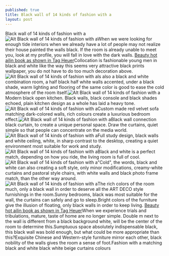 ```yaml
---
published: true
title: Black wall of 14 kinds of fashion with a
layout: post
---
```

Black wall of 14 kinds of fashion with a![Alt Black wall of 14 kinds of fashion with a](https://c2.staticflickr.com/2/1506/24630976771_cb4f4a384c.jpg)When we were looking for enough tide interiors when we already have a lot of people may not realize their house painted the walls black. If the room is already unable to meet you, look at my profile, you will fall in love with the dark walls. [Beauty hot ailin book as shown in Tag Heuer](http://www.mkfans.com/2016/01/28/beauty-hot-ailin-book-as-shown-in-tag-heuer/)Collocation is fashionable young men in black and white like the way this seems very attractive black prints wallpaper, you do not have to do too much decoration above.![Alt Black wall of 14 kinds of fashion with a](https://c2.staticflickr.com/2/1656/24724489045_e575d31ba1.jpg)Is also a black and white combination room, a half black half white walls accented, under a black shade, warm lighting and flooring of the same color is good to ease the cold atmosphere of the room itself.![Alt Black wall of 14 kinds of fashion with a](https://c2.staticflickr.com/2/1663/24428966890_ffa7130964.jpg)Modern black open kitchen. Black walls, black console and black shades echoed, plain kitchen design as a whole has laid a heavy tone.![Alt Black wall of 14 kinds of fashion with a](https://c2.staticflickr.com/2/1569/24630994641_0f0142f89d.jpg)Custom made red velvet sofa matching dark-colored walls, rich colours create a luxurious bedroom effect.![Alt Black wall of 14 kinds of fashion with a](https://c2.staticflickr.com/2/1585/24724506745_2d67eb54f5.jpg)Black wall connection black curtain, to create a unique personal space. Draw the curtains, quiet simple so that people can concentrate on the media world.![Alt Black wall of 14 kinds of fashion with a](https://c2.staticflickr.com/2/1619/24698300736_c12a54bdf3.jpg)Full study design, black walls and white ceiling, white, in sharp contrast to the desktop, creating a quiet environment most suitable for work and study.![Alt Black wall of 14 kinds of fashion with a](https://c2.staticflickr.com/2/1522/24606727822_d1faab3d6b.jpg)Black and white is a perfect match, depending on how you ride, the living room is full of cool.![Alt Black wall of 14 kinds of fashion with a](https://c2.staticflickr.com/2/1677/24428994810_356487e119.jpg)\"Cold\", the words, black and white can also creating a soft style, only minor modifications, creamy-white curtains and pastoral style chairs, with white walls and black photo frame match, than the other way around.![Alt Black wall of 14 kinds of fashion with a](https://c2.staticflickr.com/2/1664/24606739182_fc7a2b976d.jpg)The rich colors of the room much, only a black wall in order to deserve all the ART DECO style furnishings in the room.Sunny bedrooms, black was most suitable for the wall, the curtains can safely and go to sleep.Bright colors of the furniture give the illusion of floating, only black walls in order to keep living. [Beauty hot ailin book as shown in Tag Heuer](http://www.mkfans.com/2016/01/28/beauty-hot-ailin-book-as-shown-in-tag-heuer/)When we experience trials and tribulations, mature, taste of home are no longer simple. Double m next to the wall is different from a black background white, will be the center of the room to determine this.Sumptuous space absolutely indispensable black, this black wall was bold enough, but what could be more appropriate than this?Exquisite Chinese and Western-style furniture mirror each other, black nobility of the walls gives the room a sense of foot.Fashion with a matching black and white black white beige curtains colours